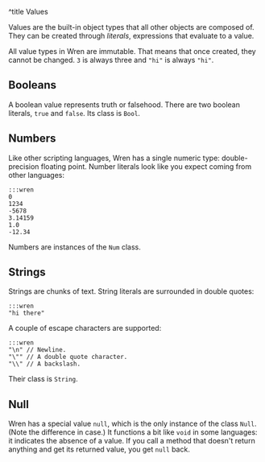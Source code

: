 ^title Values

Values are the built-in object types that all other objects are composed of.
They can be created through *literals*, expressions that evaluate to a value.

All value types in Wren are immutable. That means that once created, they
cannot be changed. `3` is always three and `"hi"` is always `"hi"`.

## Booleans

A boolean value represents truth or falsehood. There are two boolean literals,
`true` and `false`. Its class is `Bool`.

## Numbers

Like other scripting languages, Wren has a single numeric type: double-precision floating point. Number literals look like you expect coming from other languages:

    :::wren
    0
    1234
    -5678
    3.14159
    1.0
    -12.34

Numbers are instances of the `Num` class.

## Strings

Strings are chunks of text. String literals are surrounded in double quotes:

    :::wren
    "hi there"

A couple of escape characters are supported:

    :::wren
    "\n" // Newline.
    "\"" // A double quote character.
    "\\" // A backslash.

Their class is `String`.

## Null

Wren has a special value `null`, which is the only instance of the class `Null`.
(Note the difference in case.) It functions a bit like `void` in some
languages: it indicates the absence of a value. If you call a method that
doesn't return anything and get its returned value, you get `null` back.
